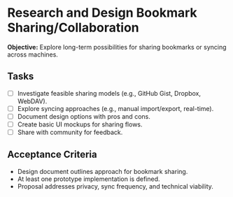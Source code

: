 # Research and Design Bookmark Sharing/Collaboration

**Objective:** Explore long-term possibilities for sharing bookmarks or syncing across machines.

## Tasks
- [ ] Investigate feasible sharing models (e.g., GitHub Gist, Dropbox, WebDAV).
- [ ] Explore syncing approaches (e.g., manual import/export, real-time).
- [ ] Document design options with pros and cons.
- [ ] Create basic UI mockups for sharing flows.
- [ ] Share with community for feedback.

## Acceptance Criteria
- Design document outlines approach for bookmark sharing.
- At least one prototype implementation is defined.
- Proposal addresses privacy, sync frequency, and technical viability.
